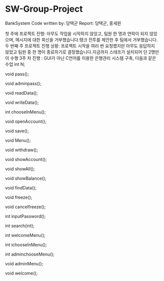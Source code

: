 # SW-Group-Project
BankSystem
Code written by: 당택군
Report: 당택군, 홍세원

첫 주에 프로젝트 진행: 아무도 작업을 시작하지 않았고, 팀원 한 명과 연락이 되지 않았으며, 메시지에 대한 회신을 거부했습니다.탱크 전투를 제안한 후 팀에서 거부했습니다.
두 번째 주 프로젝트 진행 상황: 프로젝트 시작을 여러 번 요청했지만 아무도 응답하지 않았고 팀원 중 한 명이 종료하기로 결정했습니다.지금까지 스태프가 설치되어 단 2명만이 수행
3주 차 진행 : GUI가 아닌 C언어를 이용한 은행관리 시스템 구축, 다음과 같은 수업
int N;

void pass();

void adminpass();

void readData();

void writeData();

int chooseInMenu();

void openAccount();

void save();

void Menu();

void withdraw();

void showAccount();

void showAll();

void showBalance();

void findData();

void freeze();

void cancelfreeze();

int inputPassword();

int search(int);

int welcomeMenu();

int ichooseInMenu();

int adminchooseMenu();

void adminMenu();


void welcome();


